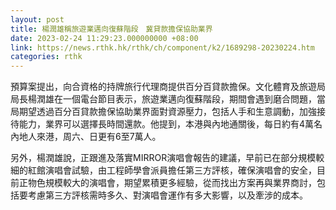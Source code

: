 ```yaml
---
layout: post
title: 楊潤雄稱旅遊業邁向復蘇階段　冀貸款擔保協助業界
date: 2023-02-24 11:29:23.000000000 +08:00
link: https://news.rthk.hk/rthk/ch/component/k2/1689298-20230224.htm
categories: rthk
---
```


預算案提出，向合資格的持牌旅行代理商提供百分百貸款擔保。文化體育及旅遊局局長楊潤雄在一個電台節目表示，旅遊業邁向復蘇階段，期間會遇到磨合問題，當局期望透過百分百貸款擔保協助業界面對資源壓力，包括人手和生意調動，加強接待能力，業界可以選擇長時間還款。他提到，本港與內地通關後，每日約有4萬名內地人來港，周六、日更有6至7萬人。

另外，楊潤雄說，正跟進及落實MIRROR演唱會報告的建議，早前已在部分規模較細的紅館演唱會試驗，由工程師學會派員擔任第三方評核，確保演唱會的安全，目前正物色規模較大的演唱會，期望累積更多經驗，從而找出方案再與業界商討，包括要考慮第三方評核需時多久、對演唱會運作有多大影響，以及牽涉的成本。
